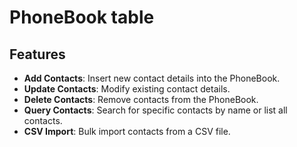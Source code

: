 # PhoneBook table

## Features

- **Add Contacts**: Insert new contact details into the PhoneBook.
- **Update Contacts**: Modify existing contact details.
- **Delete Contacts**: Remove contacts from the PhoneBook.
- **Query Contacts**: Search for specific contacts by name or list all contacts.
- **CSV Import**: Bulk import contacts from a CSV file.